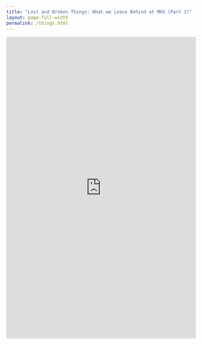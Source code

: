 ```yaml
---
title: "Lost and Broken Things: What we Leave Behind at MHS (Part 1)"
layout: page-full-width
permalink: /things.html
---
```


<iframe src="https://uploads.knightlab.com/storymapjs/f6598fffc0554f8bbf943d1cb8603fb1/lost-and-broken-things-what-we-left-behind-at-mhs/index.html" frameborder="0" width="100%" height="800"></iframe>
